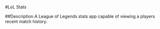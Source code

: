 #LoL Stats

##Description
A League of Legends stats app capable of viewing a players recent match history.